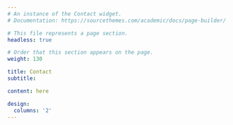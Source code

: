 ```yaml
---
# An instance of the Contact widget.
# Documentation: https://sourcethemes.com/academic/docs/page-builder/

# This file represents a page section.
headless: true

# Order that this section appears on the page.
weight: 130

title: Contact
subtitle: 

content: here

design:
  columns: '2'
---
```


